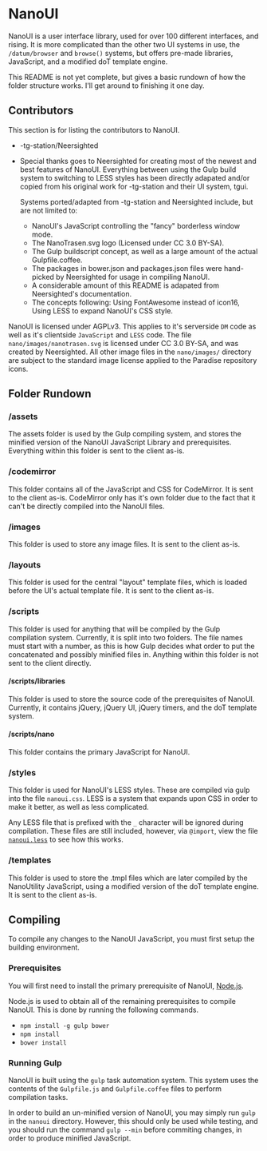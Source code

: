 # NanoUI

NanoUI is a user interface library, used for over 100 different interfaces, and rising.
It is more complicated than the other two UI systems in use, the `/datum/browser` and
`browse()` systems, but offers pre-made libraries, JavaScript, and a modified doT
template engine.

This README is not yet complete, but gives a basic rundown of how the folder structure
works. I'll get around to finishing it one day.

## Contributors

This section is for listing the contributors to NanoUI.

 - -tg-station/Neersighted
  - Special thanks goes to Neersighted for creating most of the newest and best features
    of NanoUI. Everything between using the Gulp build system to switching to LESS styles
    has been directly adapated and/or copied from his original work for -tg-station and
    their UI system, tgui.

    Systems ported/adapted from -tg-station and Neersighted include, but are not limited
    to:

    - NanoUI's JavaScript controlling the "fancy" borderless window mode.
    - The NanoTrasen.svg logo (Licensed under CC 3.0 BY-SA).
    - The Gulp buildscript concept, as well as a large amount of the actual
      Gulpfile.coffee.
    - The packages in bower.json and packages.json files were hand-picked by Neersighted
      for usage in compiling NanoUI.
    - A considerable amount of this README is adapated from Neersighted's documentation.
    - The concepts following: Using FontAwesome instead of icon16, Using LESS to expand
      NanoUI's CSS style.

NanoUI is licensed under AGPLv3. This applies to it's serverside `DM` code as well as it's
clientside `JavaScript` and `LESS` code. The file `nano/images/nanotrasen.svg` is licensed
under CC 3.0 BY-SA, and was created by Neersighted. All other image files in the
`nano/images/` directory are subject to the standard image license applied to the Paradise
repository icons.

## Folder Rundown

### /assets
The assets folder is used by the Gulp compiling system, and stores the minified version of
the NanoUI JavaScript Library and prerequisites. Everything within this folder is sent to
the client as-is.

### /codemirror
This folder contains all of the JavaScript and CSS for CodeMirror. It is sent to the
client as-is. CodeMirror only has it's own folder due to the fact that it can't be
directly compiled into the NanoUI files.

### /images
This folder is used to store any image files. It is sent to the client as-is.

### /layouts
This folder is used for the central "layout" template files, which is loaded before the
UI's actual template file. It is sent to the client as-is.

### /scripts
This folder is used for anything that will be compiled by the Gulp compilation system.
Currently, it is split into two folders. The file names must start with a number, as this
is how Gulp decides what order to put the concatenated and possibly minified files in.
Anything within this folder is not sent to the client directly.

#### /scripts/libraries
This folder is used to store the source code of the prerequisites of NanoUI. Currently,
it contains jQuery, jQuery UI, jQuery timers, and the doT template system.

#### /scripts/nano
This folder contains the primary JavaScript for NanoUI.

### /styles
This folder is used for NanoUI's LESS styles. These are compiled via gulp into the file
`nanoui.css`. LESS is a system that expands upon CSS in order to make it better, as well
as less complicated.

Any LESS file that is prefixed with the `_` character will be ignored during compilation.
These files are still included, however, via `@import`, view the file
[`nanoui.less`](http://github.com/ParadiseSS13/Paradise/blob/master/nano/styles/nanoui.less) to see how this works.


### /templates
This folder is used to store the .tmpl files which are later compiled by the NanoUtility
JavaScript, using a modified version of the doT template engine. It is sent to the client
as-is.

## Compiling
To compile any changes to the NanoUI JavaScript, you must first setup the building
environment.

### Prerequisites
You will first need to install the primary prerequisite of NanoUI, [Node.js](https://nodejs.org).

Node.js is used to obtain all of the remaining prerequisites to compile NanoUI. This is
done by running the following commands.
 - `npm install -g gulp bower`
 - `npm install`
 - `bower install`

### Running Gulp
NanoUI is built using the `gulp` task automation system. This system uses the contents
of the `Gulpfile.js` and `Gulpfile.coffee` files to perform compilation tasks.

In order to build an un-minified version of NanoUI, you may simply run `gulp` in the
`nanoui` directory. However, this should only be used while testing, and you should run
the command `gulp --min` before commiting changes, in order to produce minified
JavaScript.

